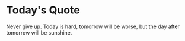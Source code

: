 # Today's Quote

Never give up. Today is hard, tomorrow will be worse, but the day after tomorrow will be sunshine.
